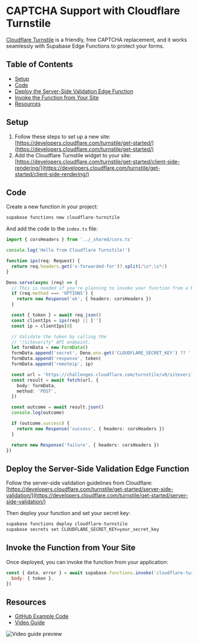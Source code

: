 # CAPTCHA Support with Cloudflare Turnstile

[Cloudflare Turnstile](https://www.cloudflare.com/products/turnstile/) is a friendly, free CAPTCHA replacement, and it works seamlessly with Supabase Edge Functions to protect your forms.

## Table of Contents

- [Setup](#setup)
- [Code](#code)
- [Deploy the Server-Side Validation Edge Function](#deploy-the-server-side-validation-edge-function)
- [Invoke the Function from Your Site](#invoke-the-function-from-your-site)
- [Resources](#resources)

## Setup

1. Follow these steps to set up a new site: [https://developers.cloudflare.com/turnstile/get-started/](https://developers.cloudflare.com/turnstile/get-started/)
2. Add the Cloudflare Turnstile widget to your site: [https://developers.cloudflare.com/turnstile/get-started/client-side-rendering/](https://developers.cloudflare.com/turnstile/get-started/client-side-rendering/)

## Code

Create a new function in your project:

```bash
supabase functions new cloudflare-turnstile
```

And add the code to the `index.ts` file:

```typescript
import { corsHeaders } from '../_shared/cors.ts'

console.log('Hello from Cloudflare Turnstile!')

function ips(req: Request) {
  return req.headers.get('x-forwarded-for')?.split(/\s*,\s*/)
}

Deno.serve(async (req) => {
  // This is needed if you're planning to invoke your function from a browser.
  if (req.method === 'OPTIONS') {
    return new Response('ok', { headers: corsHeaders })
  }

  const { token } = await req.json()
  const clientIps = ips(req) || ['']
  const ip = clientIps[0]

  // Validate the token by calling the
  // "/siteverify" API endpoint.
  let formData = new FormData()
  formData.append('secret', Deno.env.get('CLOUDFLARE_SECRET_KEY') ?? '')
  formData.append('response', token)
  formData.append('remoteip', ip)

  const url = 'https://challenges.cloudflare.com/turnstile/v0/siteverify'
  const result = await fetch(url, {
    body: formData,
    method: 'POST',
  })

  const outcome = await result.json()
  console.log(outcome)

  if (outcome.success) {
    return new Response('success', { headers: corsHeaders })
  }

  return new Response('failure', { headers: corsHeaders })
})
```

## Deploy the Server-Side Validation Edge Function

Follow the server-side validation guidelines from Cloudflare: [https://developers.cloudflare.com/turnstile/get-started/server-side-validation/](https://developers.cloudflare.com/turnstile/get-started/server-side-validation/)

Then deploy your function and set your secret key:

```bash
supabase functions deploy cloudflare-turnstile
supabase secrets set CLOUDFLARE_SECRET_KEY=your_secret_key
```

## Invoke the Function from Your Site

Once deployed, you can invoke the function from your application:

```javascript
const { data, error } = await supabase.functions.invoke('cloudflare-turnstile', {
  body: { token },
})
```

## Resources

- [GitHub Example Code](https://github.com/supabase/supabase/tree/master/examples/edge-functions/supabase/functions/cloudflare-turnstile)
- [Video Guide](https://www.youtube.com/watch?v=OwW0znboh60)

![Video guide preview](https://img.youtube.com/vi/OwW0znboh60/0.jpg)
